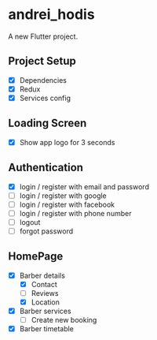 # andrei_hodis

A new Flutter project.

## Project Setup
* [x] Dependencies
* [x] Redux
* [x] Services config

## Loading Screen
* [x] Show app logo for 3 seconds

## Authentication
* [x] login / register with email and password
* [ ] login / register with google
* [ ] login / register with facebook
* [ ] login / register with phone number 
* [ ] logout
* [ ] forgot password

## HomePage
* [x] Barber details
  * [x] Contact 
  * [ ] Reviews 
  * [x] Location 
* [x] Barber services
  * [ ] Create new booking
* [x] Barber timetable 